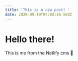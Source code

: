 ```yaml
---
title: 'This is a new post! '
date: 2020-05-19T07:03:16.568Z
---
```

# Hello there!

This is me from the Netlify cms 🕺
